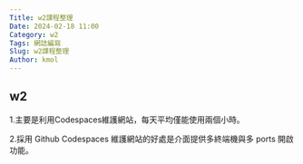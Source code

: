 ```yaml
---
Title: w2課程整理
Date: 2024-02-18 11:00
Category: w2
Tags: 網誌編寫
Slug: w2課程整理
Author: kmol
---
```


## w2
1.主要是利用Codespaces維護網站，每天平均僅能使用兩個小時。

2.採用 Github Codespaces 維護網站的好處是介面提供多終端機與多 ports 開啟功能。
